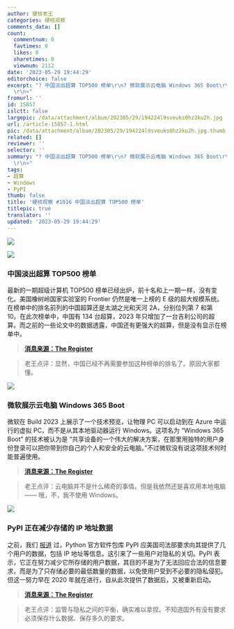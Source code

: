 ```yaml
---
author: 硬核老王
categories: 硬核观察
comments_data: []
count:
  commentnum: 0
  favtimes: 0
  likes: 0
  sharetimes: 0
  viewnum: 2112
date: '2023-05-29 19:44:29'
editorchoice: false
excerpt: "? 中国淡出超算 TOP500 榜单\r\n? 微软展示云电脑 Windows 365 Boot\r\n? PyPI 正在减少存储的 IP 地址数据\r\n»
  \r\n»"
fromurl: ''
id: 15857
islctt: false
largepic: /data/attachment/album/202305/29/194224l9sveuks0hz2ku2h.jpg
url: /article-15857-1.html
pic: /data/attachment/album/202305/29/194224l9sveuks0hz2ku2h.jpg.thumb.jpg
related: []
reviewer: ''
selector: ''
summary: "? 中国淡出超算 TOP500 榜单\r\n? 微软展示云电脑 Windows 365 Boot\r\n? PyPI 正在减少存储的 IP 地址数据\r\n»
  \r\n»"
tags:
- 超算
- Windows
- PyPI
thumb: false
title: '硬核观察 #1016 中国淡出超算 TOP500 榜单'
titlepic: true
translator: ''
updated: '2023-05-29 19:44:29'
---
```


![](/data/attachment/album/202305/29/194224l9sveuks0hz2ku2h.jpg)


![](/data/attachment/album/202305/29/194231jblq5iewewqmlqb5.jpg)


### 中国淡出超算 TOP500 榜单


最新的一期超级计算机 TOP500 榜单已经出炉，前十名和上一期一样，没有变化。美国橡树岭国家实验室的 Frontier 仍然是唯一上榜的 E 级的超大规模系统。在榜单中的排名前列的中国超算还是太湖之光和天河 2A，分别位列第 7 和第 10。在此次榜单中，中国有 134 台超算，2023 年只增加了一台吉利公司的超算。而之前的一些论文中的数据透露，中国还有更强大的超算，但是没有显示在榜单中。



> 
> **[消息来源：The Register](https://www.theregister.com/2023/05/22/us_china_top500_may_2023/)**
> 
> 
> 



> 
> 老王点评：显然，中国已经不再需要参加这种榜单的排名了。原因大家都懂。
> 
> 
> 


![](/data/attachment/album/202305/29/194247nkfrvxz0k0t2c7rx.jpg)


### 微软展示云电脑 Windows 365 Boot


微软在 Build 2023 上展示了一个技术预览，让物理 PC 可以启动到在 Azure 中运行的虚拟 PC，而不是从其本地驱动器运行 Windows。这项名为 “Windows 365 Boot” 的技术被认为是 “共享设备的一个伟大的解决方案，在那里用独特的用户身份登录可以把你带到你自己的个人和安全的云电脑。”不过微软没有说这项技术何时能普遍使用。



> 
> **[消息来源：The Register](https://www.theregister.com/2023/05/24/windows_365_boot_preview/)**
> 
> 
> 



> 
> 老王点评：云电脑并不是什么稀奇的事情。但是我依然还是喜欢用本地电脑 —— 哦，不，我不使用 Windows。
> 
> 
> 


![](/data/attachment/album/202305/29/194310alpvmnuvr217nc37.jpg)


### PyPI 正在减少存储的 IP 地址数据


之前，我们 [报道](/article-15845-1.html) 过，Python 官方软件包库 PyPI 应美国司法部要求向其提供了几个用户的数据，包括 IP 地址等信息。这引来了一些用户对隐私的关切。PyPI 表示，它正在努力减少它所存储的用户数据，其目的不是为了无法回应合法的信息要求，而是为了只存储必要的最低数量的数据，以免使用户受到不必要的隐私侵犯。但这一努力早在 2020 年就在进行，自从此次提供了数据后，又被重新启动。



> 
> **[消息来源：The Register](https://www.theregister.com/2023/05/27/pypi_ip_data_government/)**
> 
> 
> 



> 
> 老王点评：监管与隐私之间的平衡，确实难以拿捏。不知道国外有没有要求必须保存什么数据、保存多久的要求。
> 
> 
>